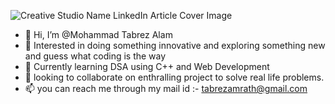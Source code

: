 ![Creative Studio Name LinkedIn Article Cover Image](https://github.com/itstabrez/itstabrez/assets/104494563/147b81aa-4e97-49ac-acdd-6fc73e9438c5)
- 👋 Hi, I’m @Mohammad Tabrez Alam
- 👀 Interested in doing something innovative and exploring something new and guess what coding is the way
- 🌱 Currently learning DSA using C++ and Web Development
- 💞️ looking to collaborate on enthralling project to solve real life problems.
- 📫 you can reach me through my mail id :- tabrezamrath@gmail.com

<!---
itstabrez/itstabrez is a ✨ special ✨ repository because its `README.md` (this file) appears on your GitHub profile.
You can click the Preview link to take a look at your changes.
--->

